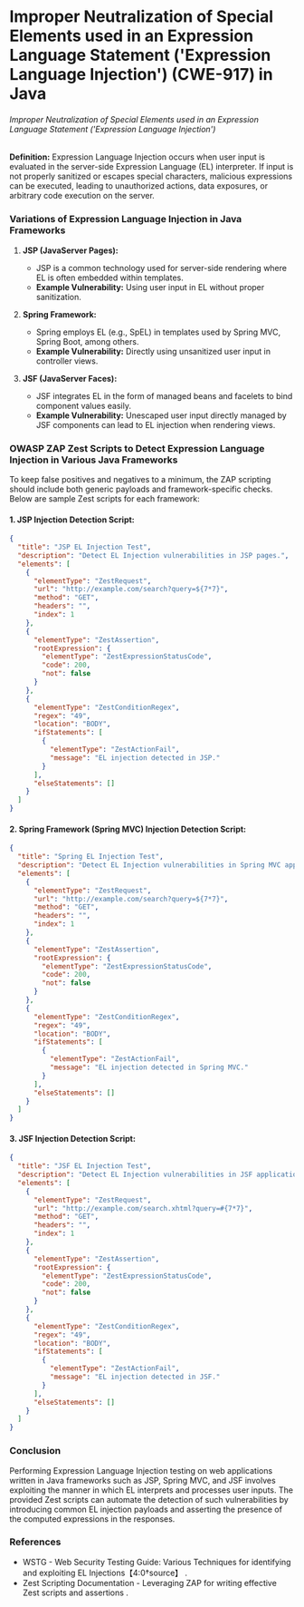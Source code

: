 # Improper Neutralization of Special Elements used in an Expression Language Statement ('Expression Language Injection') (CWE-917) in Java

###### Improper Neutralization of Special Elements used in an Expression Language Statement ('Expression Language Injection')

**Definition:**
Expression Language Injection occurs when user input is evaluated in the server-side Expression Language (EL) interpreter. If input is not properly sanitized or escapes special characters, malicious expressions can be executed, leading to unauthorized actions, data exposures, or arbitrary code execution on the server.

### Variations of Expression Language Injection in Java Frameworks

1. **JSP (JavaServer Pages):**
   - JSP is a common technology used for server-side rendering where EL is often embedded within templates.
   - **Example Vulnerability:** Using user input in EL without proper sanitization.

2. **Spring Framework:**
   - Spring employs EL (e.g., SpEL) in templates used by Spring MVC, Spring Boot, among others.
   - **Example Vulnerability:** Directly using unsanitized user input in controller views.

3. **JSF (JavaServer Faces):**
   - JSF integrates EL in the form of managed beans and facelets to bind component values easily.
   - **Example Vulnerability:** Unescaped user input directly managed by JSF components can lead to EL injection when rendering views.

### OWASP ZAP Zest Scripts to Detect Expression Language Injection in Various Java Frameworks

To keep false positives and negatives to a minimum, the ZAP scripting should include both generic payloads and framework-specific checks. Below are sample Zest scripts for each framework:

#### 1. **JSP Injection Detection Script:**

```json
{
  "title": "JSP EL Injection Test",
  "description": "Detect EL Injection vulnerabilities in JSP pages.",
  "elements": [
    {
      "elementType": "ZestRequest",
      "url": "http://example.com/search?query=${7*7}",
      "method": "GET",
      "headers": "",
      "index": 1
    },
    {
      "elementType": "ZestAssertion",
      "rootExpression": {
        "elementType": "ZestExpressionStatusCode",
        "code": 200,
        "not": false
      }
    },
    {
      "elementType": "ZestConditionRegex",
      "regex": "49",
      "location": "BODY",
      "ifStatements": [
        {
          "elementType": "ZestActionFail",
          "message": "EL injection detected in JSP."
        }
      ],
      "elseStatements": []
    }
  ]
}
```

#### 2. **Spring Framework (Spring MVC) Injection Detection Script:**

```json
{
  "title": "Spring EL Injection Test",
  "description": "Detect EL Injection vulnerabilities in Spring MVC applications.",
  "elements": [
    {
      "elementType": "ZestRequest",
      "url": "http://example.com/search?query=${7*7}",
      "method": "GET",
      "headers": "",
      "index": 1
    },
    {
      "elementType": "ZestAssertion",
      "rootExpression": {
        "elementType": "ZestExpressionStatusCode",
        "code": 200,
        "not": false
      }
    },
    {
      "elementType": "ZestConditionRegex",
      "regex": "49",
      "location": "BODY",
      "ifStatements": [
        {
          "elementType": "ZestActionFail",
          "message": "EL injection detected in Spring MVC."
        }
      ],
      "elseStatements": []
    }
  ]
}
```

#### 3. **JSF Injection Detection Script:**

```json
{
  "title": "JSF EL Injection Test",
  "description": "Detect EL Injection vulnerabilities in JSF applications.",
  "elements": [
    {
      "elementType": "ZestRequest",
      "url": "http://example.com/search.xhtml?query=#{7*7}",
      "method": "GET",
      "headers": "",
      "index": 1
    },
    {
      "elementType": "ZestAssertion",
      "rootExpression": {
        "elementType": "ZestExpressionStatusCode",
        "code": 200,
        "not": false
      }
    },
    {
      "elementType": "ZestConditionRegex",
      "regex": "49",
      "location": "BODY",
      "ifStatements": [
        {
          "elementType": "ZestActionFail",
          "message": "EL injection detected in JSF."
        }
      ],
      "elseStatements": []
    }
  ]
}
```

### Conclusion

Performing Expression Language Injection testing on web applications written in Java frameworks such as JSP, Spring MVC, and JSF involves exploiting the manner in which EL interprets and processes user inputs. The provided Zest scripts can automate the detection of such vulnerabilities by introducing common EL injection payloads and asserting the presence of the computed expressions in the responses.

### References
- WSTG - Web Security Testing Guide: Various Techniques for identifying and exploiting EL Injections【4:0†source】  .
- Zest Scripting Documentation - Leveraging ZAP for writing effective Zest scripts and assertions .